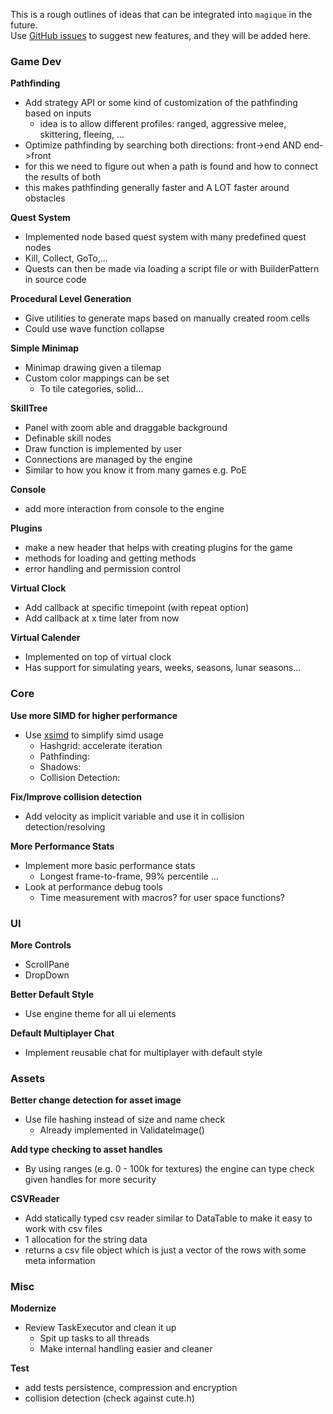 This is a rough outlines of ideas that can be integrated into `magique` in the future.  
Use [GitHub issues](https://github.com/gk646/magique) to suggest new features, and they will be added here.

### Game Dev

**Pathfinding**

- Add strategy API or some kind of customization of the pathfinding based on inputs
    - idea is to allow different profiles: ranged, aggressive melee, skittering, fleeing, ...
- Optimize pathfinding by searching both directions: front->end AND end->front
- for this we need to figure out when a path is found and how to connect the results of both
- this makes pathfinding generally faster and A LOT faster around obstacles

**Quest System**

- Implemented node based quest system with many predefined quest nodes
- Kill, Collect, GoTo,...
- Quests can then be made via loading a script file or with BuilderPattern in source code

**Procedural Level Generation**

- Give utilities to generate maps based on manually created room cells
- Could use wave function collapse

**Simple Minimap**

- Minimap drawing given a tilemap
- Custom color mappings can be set
    - To tile categories, solid...

**SkillTree**

- Panel with zoom able and draggable background
- Definable skill nodes
- Draw function is implemented by user
- Connections are managed by the engine
- Similar to how you know it from many games e.g. PoE

**Console**
- add more interaction from console to the engine

**Plugins**
- make a new header that helps with creating plugins for the game
- methods for loading and getting methods
- error handling and permission control

**Virtual Clock**
- Add callback at specific timepoint (with repeat option)
- Add callback at x time later from now

**Virtual Calender**
- Implemented on top of virtual clock
- Has support for simulating years, weeks, seasons, lunar seasons...


### Core

**Use more SIMD for higher performance**
- Use [xsimd](https://github.com/xtensor-stack/xsimd) to simplify simd usage
    - Hashgrid: accelerate iteration
    - Pathfinding:
    - Shadows:
    - Collision Detection:

**Fix/Improve collision detection**
- Add velocity as implicit variable and use it in collision detection/resolving

**More Performance Stats**
- Implement more basic performance stats
  - Longest frame-to-frame, 99% percentile ...
- Look at performance debug tools
  - Time measurement with macros? for user space functions?

### UI

**More Controls**
- ScrollPane
- DropDown

**Better Default Style**
- Use engine theme for all ui elements

**Default Multiplayer Chat**
- Implement reusable chat for multiplayer with default style

### Assets

**Better change detection for asset image**
- Use file hashing instead of size and name check
    - Already implemented in ValidateImage()

**Add type checking to asset handles**
- By using ranges (e.g. 0 - 100k for textures) the engine can type check given handles for more security


**CSVReader**
- Add statically typed csv reader similar to DataTable to make it easy to work with csv files
- 1 allocation for the string data
- returns a csv file object which is just a vector of the rows with some meta information

### Misc

**Modernize**

- Review TaskExecutor and clean it up
    - Spit up tasks to all threads
    - Make internal handling easier and cleaner

**Test**
- add tests persistence, compression and encryption
- collision detection (check against cute.h)